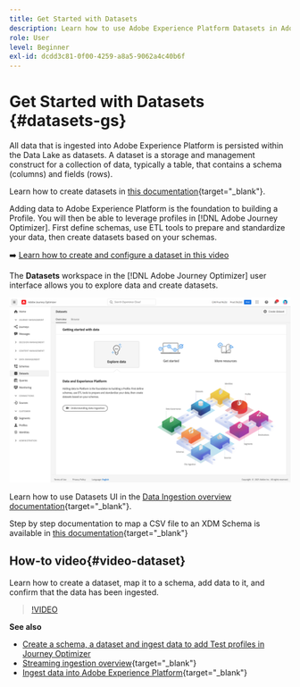 ```yaml
---
title: Get Started with Datasets
description: Learn how to use Adobe Experience Platform Datasets in Adobe Journey Optimizer
role: User
level: Beginner
exl-id: dcdd3c81-0f00-4259-a8a5-9062a4c40b6f
---
```

# Get Started with Datasets {#datasets-gs}

All data that is ingested into Adobe Experience Platform is persisted within the Data Lake as datasets. A dataset is a storage and management construct for a collection of data, typically a table, that contains a schema (columns) and fields (rows).

Learn how to create datasets in [this documentation](https://experienceleague.adobe.com/docs/experience-platform/catalog/datasets/overview.html){target="_blank"}.

Adding data to Adobe Experience Platform is the foundation to building a Profile. You will then be able to leverage profiles in [!DNL Adobe Journey Optimizer]. First define schemas, use ETL tools to prepare and standardize your data, then create datasets based on your schemas.

➡️ [Learn how to create and configure a dataset in this video](#video-dataset)

The **Datasets** workspace in the [!DNL Adobe Journey Optimizer] user interface allows you to explore data and create datasets. 

![](assets/datasets-home.png)

Learn how to use Datasets UI in the [Data Ingestion overview documentation](https://experienceleague.adobe.com/docs/experience-platform/ingestion/home.html){target="_blank"}.

Step by step documentation to map a CSV file to an XDM Schema is available in [this documentation](https://experienceleague.adobe.com/docs/experience-platform/ingestion/tutorials/map-a-csv-file.html){target="_blank"}


## How-to video{#video-dataset}

Learn how to create a dataset, map it to a schema, add data to it, and confirm that the data has been ingested.

>[!VIDEO](https://video.tv.adobe.com/v/334293?quality=12)

**See also**

* [Create a schema, a dataset and ingest data to add Test profiles in Journey Optimizer](../building-journeys/creating-test-profiles.md)
* [Streaming ingestion overview](https://experienceleague.adobe.com/docs/experience-platform/ingestion/streaming/overview.html){target="_blank"}
* [Ingest data into Adobe Experience Platform](https://experienceleague.adobe.com/docs/experience-platform/ingestion/tutorials/ingest-batch-data.html){target="_blank"}
